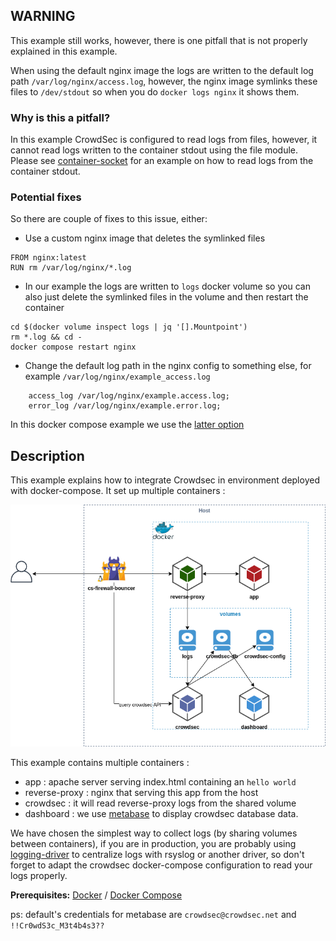 ## WARNING

This example still works, however, there is one pitfall that is not properly explained in this example.

When using the default nginx image the logs are written to the default log path `/var/log/nginx/access.log`, however, the nginx image symlinks these files to `/dev/stdout` so when you do `docker logs nginx` it shows them.

### Why is this a pitfall?

In this example CrowdSec is configured to read logs from files, however, it cannot read logs written to the container stdout using the file module. Please see [container-socket](../container-socket/) for an example on how to read logs from the container stdout.

### Potential fixes

So there are couple of fixes to this issue, either:
- Use a custom nginx image that deletes the symlinked files
```
FROM nginx:latest
RUN rm /var/log/nginx/*.log
```
- In our example the logs are written to `logs` docker volume so you can also just delete the symlinked files in the volume and then restart the container
```
cd $(docker volume inspect logs | jq '[].Mountpoint')
rm *.log && cd -
docker compose restart nginx
```
- Change the default log path in the nginx config to something else, for example `/var/log/nginx/example_access.log`
```
    access_log /var/log/nginx/example.access.log;
    error_log /var/log/nginx/example.error.log;
```

In this docker compose example we use the [latter option](reverse-proxy/nginx.conf#L13-L14)

## Description

This example explains how to integrate Crowdsec in environment deployed with docker-compose. It set up multiple containers :

![Schema](schema.png)

This example contains multiple containers :
* app : apache server serving index.html containing an `hello world`
* reverse-proxy : nginx that serving this app from the host
* crowdsec : it will read reverse-proxy logs from the shared volume
* dashboard : we use [metabase](https://hub.docker.com/r/metabase/metabase) to display crowdsec database data.

We have chosen the simplest way to collect logs (by sharing volumes between containers), if you are in production, you are probably using [logging-driver](https://docs.docker.com/config/containers/logging/configure/) to centralize logs with rsyslog or another driver, so don't forget to adapt the crowdsec docker-compose configuration to read your logs properly.

**Prerequisites:** [Docker](https://docs.docker.com/engine/install/) / [Docker Compose](https://docs.docker.com/compose/install/)

ps: default's credentials for metabase are `crowdsec@crowdsec.net` and `!!Cr0wdS3c_M3t4b4s3??`
